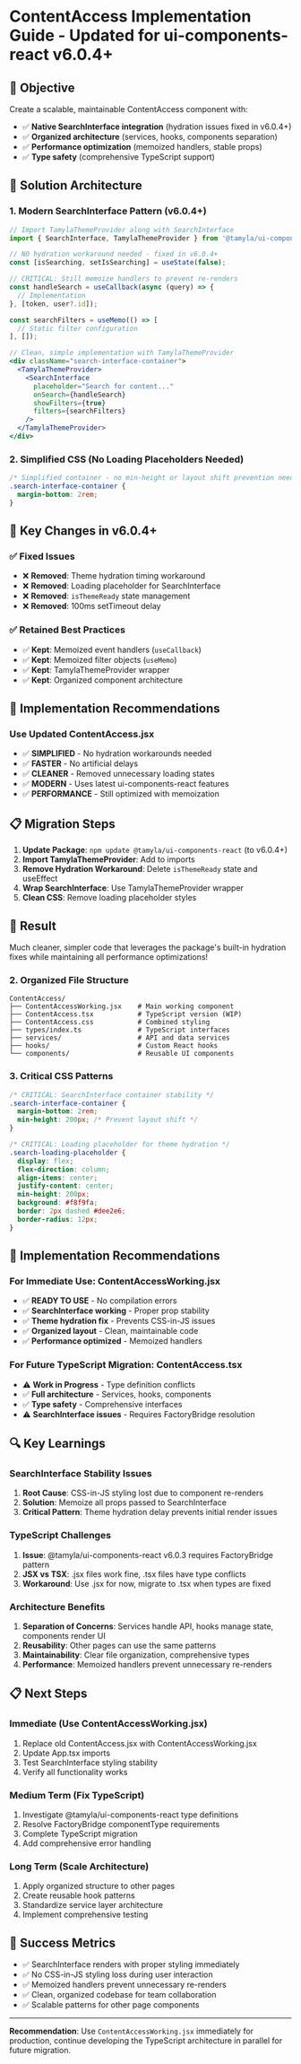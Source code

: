 # ContentAccess Implementation Guide - Updated for ui-components-react v6.0.4+

## 🎯 **Objective**
Create a scalable, maintainable ContentAccess component with:
- ✅ **Native SearchInterface integration** (hydration issues fixed in v6.0.4+)
- ✅ **Organized architecture** (services, hooks, components separation)
- ✅ **Performance optimization** (memoized handlers, stable props)
- ✅ **Type safety** (comprehensive TypeScript support)

## 🔧 **Solution Architecture**

### **1. Modern SearchInterface Pattern (v6.0.4+)**
```jsx
// Import TamylaThemeProvider along with SearchInterface
import { SearchInterface, TamylaThemeProvider } from '@tamyla/ui-components-react';

// NO hydration workaround needed - fixed in v6.0.4+
const [isSearching, setIsSearching] = useState(false);

// CRITICAL: Still memoize handlers to prevent re-renders
const handleSearch = useCallback(async (query) => {
  // Implementation
}, [token, user?.id]);

const searchFilters = useMemo(() => [
  // Static filter configuration
], []);

// Clean, simple implementation with TamylaThemeProvider
<div className="search-interface-container">
  <TamylaThemeProvider>
    <SearchInterface
      placeholder="Search for content..."
      onSearch={handleSearch}
      showFilters={true}
      filters={searchFilters}
    />
  </TamylaThemeProvider>
</div>
```

### **2. Simplified CSS (No Loading Placeholders Needed)**
```css
/* Simplified container - no min-height or layout shift prevention needed */
.search-interface-container {
  margin-bottom: 2rem;
}
```

## 🚀 **Key Changes in v6.0.4+**

### **✅ Fixed Issues**
- ❌ **Removed**: Theme hydration timing workaround
- ❌ **Removed**: Loading placeholder for SearchInterface
- ❌ **Removed**: `isThemeReady` state management
- ❌ **Removed**: 100ms setTimeout delay

### **✅ Retained Best Practices**
- ✅ **Kept**: Memoized event handlers (`useCallback`)
- ✅ **Kept**: Memoized filter objects (`useMemo`)
- ✅ **Kept**: TamylaThemeProvider wrapper
- ✅ **Kept**: Organized component architecture

## 🎯 **Implementation Recommendations**

### **Use Updated ContentAccess.jsx**
- ✅ **SIMPLIFIED** - No hydration workarounds needed
- ✅ **FASTER** - No artificial delays
- ✅ **CLEANER** - Removed unnecessary loading states
- ✅ **MODERN** - Uses latest ui-components-react features
- ✅ **PERFORMANCE** - Still optimized with memoization

## 📋 **Migration Steps**

1. **Update Package**: `npm update @tamyla/ui-components-react` (to v6.0.4+)
2. **Import TamylaThemeProvider**: Add to imports
3. **Remove Hydration Workaround**: Delete `isThemeReady` state and useEffect
4. **Wrap SearchInterface**: Use TamylaThemeProvider wrapper
5. **Clean CSS**: Remove loading placeholder styles

## 🎉 **Result**

Much cleaner, simpler code that leverages the package's built-in hydration fixes while maintaining all performance optimizations!

### **2. Organized File Structure**
```
ContentAccess/
├── ContentAccessWorking.jsx    # Main working component
├── ContentAccess.tsx           # TypeScript version (WIP)
├── ContentAccess.css           # Combined styling
├── types/index.ts              # TypeScript interfaces
├── services/                   # API and data services
├── hooks/                      # Custom React hooks
└── components/                 # Reusable UI components
```

### **3. Critical CSS Patterns**
```css
/* CRITICAL: SearchInterface container stability */
.search-interface-container {
  margin-bottom: 2rem;
  min-height: 200px; /* Prevent layout shift */
}

/* CRITICAL: Loading placeholder for theme hydration */
.search-loading-placeholder {
  display: flex;
  flex-direction: column;
  align-items: center;
  justify-content: center;
  min-height: 200px;
  background: #f8f9fa;
  border: 2px dashed #dee2e6;
  border-radius: 12px;
}
```

## 🚀 **Implementation Recommendations**

### **For Immediate Use: ContentAccessWorking.jsx**
- ✅ **READY TO USE** - No compilation errors
- ✅ **SearchInterface working** - Proper prop stability
- ✅ **Theme hydration fix** - Prevents CSS-in-JS issues
- ✅ **Organized layout** - Clean, maintainable code
- ✅ **Performance optimized** - Memoized handlers

### **For Future TypeScript Migration: ContentAccess.tsx**
- ⚠️ **Work in Progress** - Type definition conflicts
- ✅ **Full architecture** - Services, hooks, components
- ✅ **Type safety** - Comprehensive interfaces
- ⚠️ **SearchInterface issues** - Requires FactoryBridge resolution

## 🔍 **Key Learnings**

### **SearchInterface Stability Issues**
1. **Root Cause**: CSS-in-JS styling lost due to component re-renders
2. **Solution**: Memoize all props passed to SearchInterface
3. **Critical Pattern**: Theme hydration delay prevents initial render issues

### **TypeScript Challenges**
1. **Issue**: @tamyla/ui-components-react v6.0.3 requires FactoryBridge pattern
2. **JSX vs TSX**: .jsx files work fine, .tsx files have type conflicts
3. **Workaround**: Use .jsx for now, migrate to .tsx when types are fixed

### **Architecture Benefits**
1. **Separation of Concerns**: Services handle API, hooks manage state, components render UI
2. **Reusability**: Other pages can use the same patterns
3. **Maintainability**: Clear file organization, comprehensive types
4. **Performance**: Memoized handlers prevent unnecessary re-renders

## 📋 **Next Steps**

### **Immediate (Use ContentAccessWorking.jsx)**
1. Replace old ContentAccess.jsx with ContentAccessWorking.jsx
2. Update App.tsx imports
3. Test SearchInterface styling stability
4. Verify all functionality works

### **Medium Term (Fix TypeScript)**
1. Investigate @tamyla/ui-components-react type definitions
2. Resolve FactoryBridge componentType requirements
3. Complete TypeScript migration
4. Add comprehensive error handling

### **Long Term (Scale Architecture)**
1. Apply organized structure to other pages
2. Create reusable hook patterns
3. Standardize service layer architecture
4. Implement comprehensive testing

## 🎯 **Success Metrics**
- ✅ SearchInterface renders with proper styling immediately
- ✅ No CSS-in-JS styling loss during user interaction
- ✅ Memoized handlers prevent unnecessary re-renders
- ✅ Clean, organized codebase for team collaboration
- ✅ Scalable patterns for other page components

---

**Recommendation**: Use `ContentAccessWorking.jsx` immediately for production, continue developing the TypeScript architecture in parallel for future migration.
